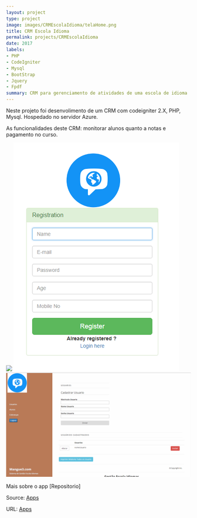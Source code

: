 ```yaml
---
layout: project
type: project
image: images/CRMEscolaIdioma/telaHome.png
title: CRM Escola Idioma
permalink: projects/CRMEscolaIdioma
date: 2017
labels:
- PHP
- CodeIgniter
- Mysql
- BootStrap
- Jquery
- Fpdf
summary: CRM para gerenciamento de atividades de uma escola de idioma
---
```


Neste projeto foi desenvolimento de um CRM com codeigniter 2.X, PHP, Mysql.
Hospedado no servidor Azure.

As funcionalidades deste CRM: monitorar alunos quanto a notas e pagamento no curso.


<div class="ui small rounded images">
  <img class="ui image" src="../images/CRMEscolaIdioma/telaLogin.jpg">
  <img class="ui image" src="../images/CRMEscolaIdioma/telaCadastroUsuario.png">
  <img class="ui image" src="../images/CRMEscolaIdioma/telaHome.png">
</div>



Mais sobre o app [Repositorio]

Source: <a href="https://github.com/alexjosesilva/Curso-React-Native">
	<i class="large github icon"></i> Apps
</a>

URL: <a href="http://sistemagestaoescolar.azurewebsites.net">
	<i class="large octicon-globe icon"></i> Apps
</a>
